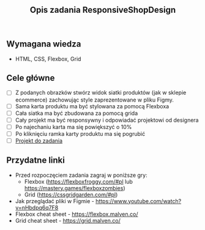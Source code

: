 <h2 align="center">Opis zadania ResponsiveShopDesign </h2>

<br>

## Wymagana wiedza

- HTML, CSS, Flexbox, Grid

## Cele główne

- [ ] Z podanych obrazków stwórz widok siatki produktów (jak w sklepie ecommerce) zachowując style zaprezentowane w pliku Figmy.
- [ ] Sama karta produktu ma być stylowana za pomocą Flexboxa
- [ ] Cała siatka ma być zbudowana za pomocą grida
- [ ] Cały projekt ma być responsywny i odpowiadać projektowi od designera
- [ ] Po najechaniu karta ma się powiększyć o 10%
- [ ] Po kliknięciu ramka karty produktu ma się pogrubić
- [ ] [Projekt do zadania](https://www.figma.com/file/WC0RWvGVDRH7gSEZgV5U3C/Zadanie-Grid?node-id=0%3A1****)

## Przydatne linki

- Przed rozpoczęciem zadania zagraj w poniższe gry:
  - Flexbox (<https://flexboxfroggy.com/#pl> lub <https://mastery.games/flexboxzombies>)
  - Grid (<https://cssgridgarden.com/#pl>)
- Jak przeglądać pliki w Figmie - <https://www.youtube.com/watch?v=nHbdpq6q7F8>
- Flexbox cheat sheet - <https://flexbox.malven.co/>
- Grid cheat sheet - <https://grid.malven.co/>
